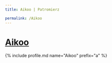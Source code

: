 ```yaml
---
title: Aikoo | Patromierz

permalink: /Aikoo
---
```


# [Aikoo](https://patronite.pl/Aikoo)

{% include profile.md name="Aikoo" prefix="a" %}
